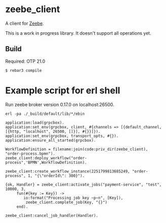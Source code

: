 zeebe_client
=====

A client for [Zeebe](https://github.com/zeebe-io/zeebe).

This is a work in progress library. It doesn't support all operations yet.

Build
-----
Required: OTP 21.0

    $ rebar3 compile


Example script for erl shell
=====

Run zeebe broker version 0.17.0 on localhost:26500.

```
erl -pa ./_build/default/lib/*/ebin

application:load(grpcbox).
application:set_env(grpcbox, client, #{channels => [{default_channel, [{http, "localhost", 26500, []}], #{}}]}).
application:set_env(grpcbox, transport_opts, #{}).
application:ensure_all_started(grpcbox).

WorkflowDefinition = filename:join(code:priv_dir(zeebe_client), "order-process.bpmn").
zeebe_client:deploy_workflow("order-process",'BPMN',WorkflowDefinition).

zeebe_client:create_workflow_instance(2251799813685249, "order-process", 1, "{\"orderId\": 300}").

{ok, Handler} = zeebe_client:activate_jobs("payment-service", "test", 10000, 3,
	 fun(#{key := Key}) ->
		io:format("Processing job key ~p~n", [Key]),
		 zeebe_client.complete_job(Key, "{}")
	 end).

zeebe_client:cancel_job_handler(Handler).

```
